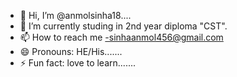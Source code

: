 - 👋 Hi, I’m @anmolsinha18....
- 🌱 I’m currently studing in 2nd year diploma "CST".
- 📫 How to reach me -sinhaanmol456@gmail.com
- 😄 Pronouns: HE/His.......
- ⚡ Fun fact: love to learn.......

